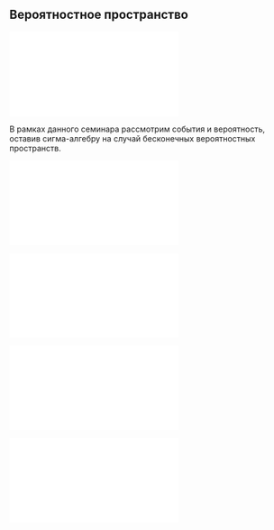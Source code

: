 ## Вероятностное пространство

![Вероятностное пространство](Определения/Вероятностное%20пространство.md)

В рамках данного семинара рассмотрим события и вероятность, оставив сигма-алгебру на случай бесконечных вероятностных пространств.

![Событие](Определения/Событие.md)

![Виды событий и операции над ними](Определения/Виды%20событий%20и%20операции%20над%20ними.md)

![Вероятность (конечное пространство)](Определения/Вероятность%20(конечное%20пространство).md)

![Сочетания и размещения](Определения/Сочетания%20и%20размещения.md)
